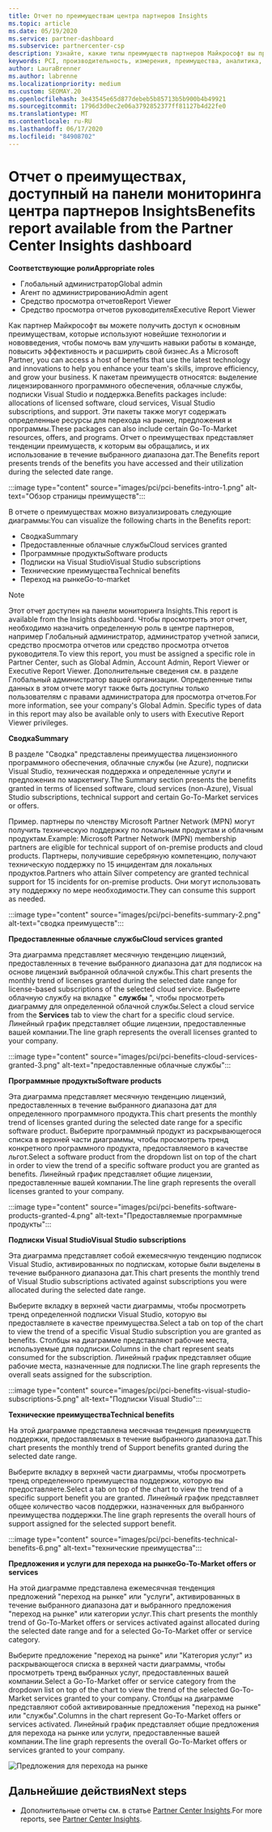 ```yaml
---
title: Отчет по преимуществам центра партнеров Insights
ms.topic: article
ms.date: 05/19/2020
ms.service: partner-dashboard
ms.subservice: partnercenter-csp
description: Узнайте, какие типы преимуществ партнеров Майкрософт вы предоставили для развития вашего бизнеса, повышения эффективности и улучшения навыков вашей команды.
keywords: PCI, производительность, измерения, преимущества, аналитика, отчет
author: LauraBrenner
ms.author: labrenne
ms.localizationpriority: medium
ms.custom: SEOMAY.20
ms.openlocfilehash: 3e43545e65d877debeb5b85713b5b900b4b49921
ms.sourcegitcommit: 1796d3d0ec2e06a3792852377ff81127b4d22fe0
ms.translationtype: MT
ms.contentlocale: ru-RU
ms.lasthandoff: 06/17/2020
ms.locfileid: "84908702"
---
```

# <a name="benefits-report-available-from-the-partner-center-insights-dashboard"></a><span data-ttu-id="38186-104">Отчет о преимуществах, доступный на панели мониторинга центра партнеров Insights</span><span class="sxs-lookup"><span data-stu-id="38186-104">Benefits report available from the Partner Center Insights dashboard</span></span>

<span data-ttu-id="38186-105">**Соответствующие роли**</span><span class="sxs-lookup"><span data-stu-id="38186-105">**Appropriate roles**</span></span>

- <span data-ttu-id="38186-106">Глобальный администратор</span><span class="sxs-lookup"><span data-stu-id="38186-106">Global admin</span></span>
- <span data-ttu-id="38186-107">Агент по администрированию</span><span class="sxs-lookup"><span data-stu-id="38186-107">Admin agent</span></span>
- <span data-ttu-id="38186-108">Средство просмотра отчетов</span><span class="sxs-lookup"><span data-stu-id="38186-108">Report Viewer</span></span>
- <span data-ttu-id="38186-109">Средство просмотра отчетов руководителя</span><span class="sxs-lookup"><span data-stu-id="38186-109">Executive Report Viewer</span></span>

<span data-ttu-id="38186-110">Как партнер Майкрософт вы можете получить доступ к основным преимуществам, которые используют новейшие технологии и нововведения, чтобы помочь вам улучшить навыки работы в команде, повысить эффективность и расширить свой бизнес.</span><span class="sxs-lookup"><span data-stu-id="38186-110">As a Microsoft Partner, you can access a host of benefits that use the latest technology and innovations to help you enhance your team's skills, improve efficiency, and grow your business.</span></span> <span data-ttu-id="38186-111">К пакетам преимуществ относятся: выделение лицензированного программного обеспечения, облачные службы, подписки Visual Studio и поддержка.</span><span class="sxs-lookup"><span data-stu-id="38186-111">Benefits packages include: allocations of licensed software, cloud services, Visual Studio subscriptions, and support.</span></span> <span data-ttu-id="38186-112">Эти пакеты также могут содержать определенные ресурсы для перехода на рынке, предложения и программы.</span><span class="sxs-lookup"><span data-stu-id="38186-112">These packages can also include certain Go-To-Market resources, offers, and programs.</span></span> <span data-ttu-id="38186-113">Отчет о преимуществах представляет тенденции преимуществ, к которым вы обращались, и их использование в течение выбранного диапазона дат.</span><span class="sxs-lookup"><span data-stu-id="38186-113">The Benefits report presents trends of the benefits you have accessed and their utilization during the selected date range.</span></span>

:::image type="content" source="images/pci/pci-benefits-intro-1.png" alt-text="Обзор страницы преимуществ":::

<span data-ttu-id="38186-115">В отчете о преимуществах можно визуализировать следующие диаграммы:</span><span class="sxs-lookup"><span data-stu-id="38186-115">You can visualize the following charts in the Benefits report:</span></span>

- <span data-ttu-id="38186-116">Сводка</span><span class="sxs-lookup"><span data-stu-id="38186-116">Summary</span></span>
- <span data-ttu-id="38186-117">Предоставленные облачные службы</span><span class="sxs-lookup"><span data-stu-id="38186-117">Cloud services granted</span></span>
- <span data-ttu-id="38186-118">Программные продукты</span><span class="sxs-lookup"><span data-stu-id="38186-118">Software products</span></span>
- <span data-ttu-id="38186-119">Подписки на Visual Studio</span><span class="sxs-lookup"><span data-stu-id="38186-119">Visual Studio subscriptions</span></span>
- <span data-ttu-id="38186-120">Технические преимущества</span><span class="sxs-lookup"><span data-stu-id="38186-120">Technical benefits</span></span>
- <span data-ttu-id="38186-121">Переход на рынке</span><span class="sxs-lookup"><span data-stu-id="38186-121">Go-to-market</span></span>

 > [!NOTE]
 > <span data-ttu-id="38186-122">Этот отчет доступен на панели мониторинга Insights.</span><span class="sxs-lookup"><span data-stu-id="38186-122">This report is available from the Insights dashboard.</span></span> <span data-ttu-id="38186-123">Чтобы просмотреть этот отчет, необходимо назначить определенную роль в центре партнеров, например Глобальный администратор, администратор учетной записи, средство просмотра отчетов или средство просмотра отчетов руководителя.</span><span class="sxs-lookup"><span data-stu-id="38186-123">To view this report, you must be assigned a specific role in Partner Center, such as Global Admin, Account Admin, Report Viewer or Executive Report Viewer.</span></span> <span data-ttu-id="38186-124">Дополнительные сведения см. в разделе Глобальный администратор вашей организации. Определенные типы данных в этом отчете могут также быть доступны только пользователям с правами администратора для просмотра отчетов.</span><span class="sxs-lookup"><span data-stu-id="38186-124">For more information, see your company's Global Admin. Specific types of data in this report may also be available only to users with Executive Report Viewer privileges.</span></span>

<span data-ttu-id="38186-125">**Сводка**</span><span class="sxs-lookup"><span data-stu-id="38186-125">**Summary**</span></span>

<span data-ttu-id="38186-126">В разделе "Сводка" представлены преимущества лицензионного программного обеспечения, облачные службы (не Azure), подписки Visual Studio, техническая поддержка и определенные услуги и предложения по маркетингу.</span><span class="sxs-lookup"><span data-stu-id="38186-126">The Summary section presents the benefits granted in terms of licensed software, cloud services (non-Azure), Visual Studio subscriptions, technical support and certain Go-To-Market services or offers.</span></span>

<span data-ttu-id="38186-127">Пример. партнеры по членству Microsoft Partner Network (MPN) могут получить техническую поддержку по локальным продуктам и облачным продуктам.</span><span class="sxs-lookup"><span data-stu-id="38186-127">Example: Microsoft Partner Network (MPN) membership partners are eligible for technical support of on-premise products and cloud products.</span></span> <span data-ttu-id="38186-128">Партнеры, получившие серебряную компетенцию, получают техническую поддержку по 15 инцидентам для локальных продуктов.</span><span class="sxs-lookup"><span data-stu-id="38186-128">Partners who attain Silver competency are granted technical support for 15 incidents for on-premise products.</span></span> <span data-ttu-id="38186-129">Они могут использовать эту поддержку по мере необходимости.</span><span class="sxs-lookup"><span data-stu-id="38186-129">They can consume this support as needed.</span></span> 

:::image type="content" source="images/pci/pci-benefits-summary-2.png" alt-text="сводка преимуществ":::

<span data-ttu-id="38186-131">**Предоставленные облачные службы**</span><span class="sxs-lookup"><span data-stu-id="38186-131">**Cloud services granted**</span></span>

<span data-ttu-id="38186-132">Эта диаграмма представляет месячную тенденцию лицензий, предоставленных в течение выбранного диапазона дат для подписок на основе лицензий выбранной облачной службы.</span><span class="sxs-lookup"><span data-stu-id="38186-132">This chart presents the monthly trend of licenses granted during the selected date range for license-based subscriptions of the selected cloud service.</span></span>
<span data-ttu-id="38186-133">Выберите облачную службу на вкладке " **службы** ", чтобы просмотреть диаграмму для определенной облачной службы.</span><span class="sxs-lookup"><span data-stu-id="38186-133">Select a cloud service from the **Services** tab to view the chart for a specific cloud service.</span></span> <span data-ttu-id="38186-134">Линейный график представляет общие лицензии, предоставленные вашей компании.</span><span class="sxs-lookup"><span data-stu-id="38186-134">The line graph represents the overall licenses granted to your company.</span></span>

:::image type="content" source="images/pci/pci-benefits-cloud-services-granted-3.png" alt-text="предоставленные облачные службы":::

<span data-ttu-id="38186-136">**Программные продукты**</span><span class="sxs-lookup"><span data-stu-id="38186-136">**Software products**</span></span>

<span data-ttu-id="38186-137">Эта диаграмма представляет месячную тенденцию лицензий, предоставленных в течение выбранного диапазона дат для определенного программного продукта.</span><span class="sxs-lookup"><span data-stu-id="38186-137">This chart presents the monthly trend of licenses granted during the selected date range for a specific software product.</span></span> <span data-ttu-id="38186-138">Выберите программный продукт из раскрывающегося списка в верхней части диаграммы, чтобы просмотреть тренд конкретного программного продукта, предоставляемого в качестве льгот.</span><span class="sxs-lookup"><span data-stu-id="38186-138">Select a software product from the dropdown list on top of the chart in order to view the trend of a specific software product you are granted as benefits.</span></span> <span data-ttu-id="38186-139">Линейный график представляет общие лицензии, предоставленные вашей компании.</span><span class="sxs-lookup"><span data-stu-id="38186-139">The line graph represents the overall licenses granted to your company.</span></span>

:::image type="content" source="images/pci/pci-benefits-software-products-granted-4.png" alt-text="Предоставляемые программные продукты":::

<span data-ttu-id="38186-141">**Подписки Visual Studio**</span><span class="sxs-lookup"><span data-stu-id="38186-141">**Visual Studio subscriptions**</span></span>

<span data-ttu-id="38186-142">Эта диаграмма представляет собой ежемесячную тенденцию подписок Visual Studio, активированных по подпискам, которые были выделены в течение выбранного диапазона дат.</span><span class="sxs-lookup"><span data-stu-id="38186-142">This chart presents the monthly trend of Visual Studio subscriptions activated against subscriptions you were allocated during the selected date range.</span></span>

<span data-ttu-id="38186-143">Выберите вкладку в верхней части диаграммы, чтобы просмотреть тренд определенной подписки Visual Studio, которую вы предоставляете в качестве преимущества.</span><span class="sxs-lookup"><span data-stu-id="38186-143">Select a tab on top of the chart to view the trend of a specific Visual Studio subscription you are granted as benefits.</span></span> <span data-ttu-id="38186-144">Столбцы на диаграмме представляют рабочие места, используемые для подписки.</span><span class="sxs-lookup"><span data-stu-id="38186-144">Columns in the chart represent seats consumed for the subscription.</span></span> <span data-ttu-id="38186-145">Линейный график представляет общие рабочие места, назначенные для подписки.</span><span class="sxs-lookup"><span data-stu-id="38186-145">The line graph represents the overall seats assigned for the subscription.</span></span>

:::image type="content" source="images/pci/pci-benefits-visual-studio-subscriptions-5.png" alt-text="Подписки Visual Studio":::

<span data-ttu-id="38186-147">**Технические преимущества**</span><span class="sxs-lookup"><span data-stu-id="38186-147">**Technical benefits**</span></span>

<span data-ttu-id="38186-148">На этой диаграмме представлена месячная тенденция преимуществ поддержки, предоставляемых в течение выбранного диапазона дат.</span><span class="sxs-lookup"><span data-stu-id="38186-148">This chart presents the monthly trend of Support benefits granted during the selected date range.</span></span>

<span data-ttu-id="38186-149">Выберите вкладку в верхней части диаграммы, чтобы просмотреть тренд определенного преимущества поддержки, которую вы предоставляете.</span><span class="sxs-lookup"><span data-stu-id="38186-149">Select a tab on top of the chart to view the trend of a specific support benefit you are granted.</span></span> <span data-ttu-id="38186-150">Линейный график представляет общее количество часов поддержки, назначенных для выбранного преимущества поддержки.</span><span class="sxs-lookup"><span data-stu-id="38186-150">The line graph represents the overall hours of support assigned for the selected support benefit.</span></span>

:::image type="content" source="images/pci/pci-benefits-technical-benefits-6.png" alt-text="технические преимущества":::

<span data-ttu-id="38186-152">**Предложения и услуги для перехода на рынке**</span><span class="sxs-lookup"><span data-stu-id="38186-152">**Go-To-Market offers or services**</span></span>

<span data-ttu-id="38186-153">На этой диаграмме представлена ежемесячная тенденция предложений "переход на рынке" или "услуги", активированных в течение выбранного диапазона дат и выбранного предложения "переход на рынке" или категории услуг.</span><span class="sxs-lookup"><span data-stu-id="38186-153">This chart presents the monthly trend of Go-To-Market offers or services activated against allocated during the selected date range and for a selected Go-To-Market offer or service category.</span></span>

<span data-ttu-id="38186-154">Выберите предложение "переход на рынке" или "Категория услуг" из раскрывающегося списка в верхней части диаграммы, чтобы просмотреть тренд выбранных услуг, предоставленных вашей компании.</span><span class="sxs-lookup"><span data-stu-id="38186-154">Select a Go-To-Market offer or service category from the dropdown list on top of the chart to view the trend of the selected Go-To-Market services granted to your company.</span></span> <span data-ttu-id="38186-155">Столбцы на диаграмме представляют собой активированные предложения "переход на рынке" или "службы".</span><span class="sxs-lookup"><span data-stu-id="38186-155">Columns in the chart represent Go-To-Market offers or services activated.</span></span> <span data-ttu-id="38186-156">Линейный график представляет общие предложения для перехода на рынке или услуги, предоставленные вашей компании.</span><span class="sxs-lookup"><span data-stu-id="38186-156">The line graph represents the overall Go-To-Market offers or services granted to your company.</span></span>

![Предложения для перехода на рынке](images/pci/pci-benefits-go-to-market-7.png)

## <a name="next-steps"></a><span data-ttu-id="38186-158">Дальнейшие действия</span><span class="sxs-lookup"><span data-stu-id="38186-158">Next steps</span></span>

- <span data-ttu-id="38186-159">Дополнительные отчеты см. в статье [Partner Center Insights](partner-center-insights.md).</span><span class="sxs-lookup"><span data-stu-id="38186-159">For more reports, see [Partner Center Insights](partner-center-insights.md).</span></span>
